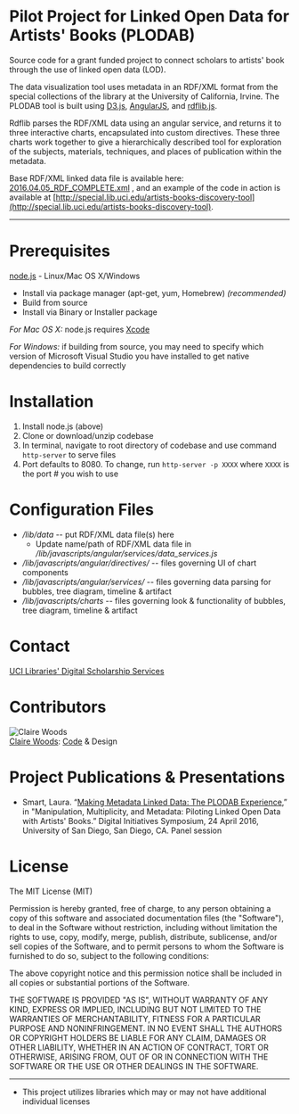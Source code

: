 # Pilot Project for Linked Open Data for Artists' Books (PLODAB)

Source code for a grant funded project to connect scholars to artists' book through the use of linked open data (LOD).

The data visualization tool uses metadata in an RDF/XML format from the special collections of the library at the University of California, Irvine. The PLODAB tool is built using [D3.js](https://d3js.org/), [AngularJS](https://angularjs.org/), and [rdflib.js](https://github.com/linkeddata/rdflib.js/).

Rdflib parses the RDF/XML data using an angular service, and returns it to three interactive charts, encapsulated into custom directives. These three charts work together to give a hierarchically described tool for exploration of the subjects, materials, techniques, and places of publication within the metadata.

Base RDF/XML linked data file is available here: [2016.04.05_RDF_COMPLETE.xml](../master/lib/data/2016.04.05_RDF_COMPLETE.xml) , and an example of the code in action is available at [http://special.lib.uci.edu/artists-books-discovery-tool](http://special.lib.uci.edu/artists-books-discovery-tool).

---
Prerequisites
====
[node.js](https://nodejs.org/en/download/) - Linux/Mac OS X/Windows
  * Install via package manager (apt-get, yum, Homebrew) _(recommended)_
  * Build from source
  * Install via Binary or Installer package

_For Mac OS X:_ node.js requires [Xcode](https://developer.apple.com/xcode/)

_For Windows:_ if building from source, you may need to specify which version of Microsoft Visual Studio you have installed to get native dependencies to build correctly

Installation
====

1. Install node.js (above)
2. Clone or download/unzip codebase
3. In terminal, navigate to root directory of codebase and use command `http-server` to serve files
4. Port defaults to 8080. To change, run `http-server -p XXXX` where `XXXX` is the port # you wish to use

Configuration Files
====

* _/lib/data_ -- put RDF/XML data file(s) here
  * Update name/path of RDF/XML data file in _/lib/javascripts/angular/services/data_services.js_
* _/lib/javascripts/angular/directives/_ -- files governing UI of chart components
* _/lib/javascripts/angular/services/_ -- files governing data parsing for bubbles, tree diagram, timeline & artifact
* _/lib/javascripts/charts_ -- files governing look & functionality of bubbles, tree diagram, timeline & artifact

Contact
====
[UCI Libraries' Digital Scholarship Services](mailto:libdss@uci.edu)

Contributors
====
![Claire Woods](https://avatars.githubusercontent.com/adynata?s=100)<br>[Claire Woods](https://github.com/adynata/): [Code](https://github.com/UCI-Libraries/PLODAB/commits?author=adynata) & Design

Project Publications & Presentations
====
  * Smart, Laura. “[Making Metadata Linked Data: The PLODAB Experience](https://drive.google.com/drive/folders/0B6rFaowJl3qdQ2ZfdmdDYXlDZzA),” in "Manipulation, Multiplicity, and Metadata: Piloting Linked Open Data with Artists' Books.” Digital Initiatives Symposium, 24 April 2016, University of San Diego, San Diego, CA. Panel session

License
====
The MIT License (MIT)

Permission is hereby granted, free of charge, to any person obtaining a copy
of this software and associated documentation files (the "Software"), to deal
in the Software without restriction, including without limitation the rights
to use, copy, modify, merge, publish, distribute, sublicense, and/or sell
copies of the Software, and to permit persons to whom the Software is
furnished to do so, subject to the following conditions:

The above copyright notice and this permission notice shall be included in
all copies or substantial portions of the Software.

THE SOFTWARE IS PROVIDED "AS IS", WITHOUT WARRANTY OF ANY KIND, EXPRESS OR
IMPLIED, INCLUDING BUT NOT LIMITED TO THE WARRANTIES OF MERCHANTABILITY,
FITNESS FOR A PARTICULAR PURPOSE AND NONINFRINGEMENT. IN NO EVENT SHALL THE
AUTHORS OR COPYRIGHT HOLDERS BE LIABLE FOR ANY CLAIM, DAMAGES OR OTHER
LIABILITY, WHETHER IN AN ACTION OF CONTRACT, TORT OR OTHERWISE, ARISING FROM,
OUT OF OR IN CONNECTION WITH THE SOFTWARE OR THE USE OR OTHER DEALINGS IN
THE SOFTWARE.

---
* This project utilizes libraries which may or may not have additional individual licenses
